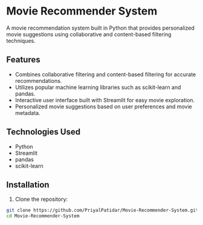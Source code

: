 # Movie Recommender System

A movie recommendation system built in Python that provides personalized movie suggestions using collaborative and content-based filtering techniques.

## Features

- Combines collaborative filtering and content-based filtering for accurate recommendations.
- Utilizes popular machine learning libraries such as scikit-learn and pandas.
- Interactive user interface built with Streamlit for easy movie exploration.
- Personalized movie suggestions based on user preferences and movie metadata.

## Technologies Used

- Python
- Streamlit
- pandas
- scikit-learn

## Installation

1. Clone the repository:

```bash
git clone https://github.com/PriyalPatidar/Movie-Recommender-System.git
cd Movie-Recommender-System
